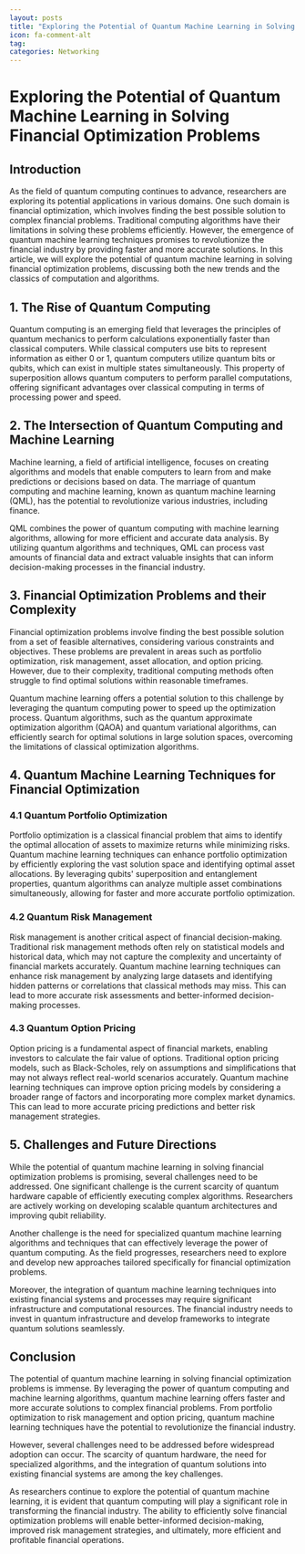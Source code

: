```yaml
---
layout: posts
title: "Exploring the Potential of Quantum Machine Learning in Solving Financial Optimization Problems"
icon: fa-comment-alt
tag:      
categories: Networking
---
```



# Exploring the Potential of Quantum Machine Learning in Solving Financial Optimization Problems

## Introduction
As the field of quantum computing continues to advance, researchers are exploring its potential applications in various domains. One such domain is financial optimization, which involves finding the best possible solution to complex financial problems. Traditional computing algorithms have their limitations in solving these problems efficiently. However, the emergence of quantum machine learning techniques promises to revolutionize the financial industry by providing faster and more accurate solutions. In this article, we will explore the potential of quantum machine learning in solving financial optimization problems, discussing both the new trends and the classics of computation and algorithms.

## 1. The Rise of Quantum Computing
Quantum computing is an emerging field that leverages the principles of quantum mechanics to perform calculations exponentially faster than classical computers. While classical computers use bits to represent information as either 0 or 1, quantum computers utilize quantum bits or qubits, which can exist in multiple states simultaneously. This property of superposition allows quantum computers to perform parallel computations, offering significant advantages over classical computing in terms of processing power and speed.

## 2. The Intersection of Quantum Computing and Machine Learning
Machine learning, a field of artificial intelligence, focuses on creating algorithms and models that enable computers to learn from and make predictions or decisions based on data. The marriage of quantum computing and machine learning, known as quantum machine learning (QML), has the potential to revolutionize various industries, including finance.

QML combines the power of quantum computing with machine learning algorithms, allowing for more efficient and accurate data analysis. By utilizing quantum algorithms and techniques, QML can process vast amounts of financial data and extract valuable insights that can inform decision-making processes in the financial industry.

## 3. Financial Optimization Problems and their Complexity
Financial optimization problems involve finding the best possible solution from a set of feasible alternatives, considering various constraints and objectives. These problems are prevalent in areas such as portfolio optimization, risk management, asset allocation, and option pricing. However, due to their complexity, traditional computing methods often struggle to find optimal solutions within reasonable timeframes.

Quantum machine learning offers a potential solution to this challenge by leveraging the quantum computing power to speed up the optimization process. Quantum algorithms, such as the quantum approximate optimization algorithm (QAOA) and quantum variational algorithms, can efficiently search for optimal solutions in large solution spaces, overcoming the limitations of classical optimization algorithms.

## 4. Quantum Machine Learning Techniques for Financial Optimization

### 4.1 Quantum Portfolio Optimization
Portfolio optimization is a classical financial problem that aims to identify the optimal allocation of assets to maximize returns while minimizing risks. Quantum machine learning techniques can enhance portfolio optimization by efficiently exploring the vast solution space and identifying optimal asset allocations. By leveraging qubits' superposition and entanglement properties, quantum algorithms can analyze multiple asset combinations simultaneously, allowing for faster and more accurate portfolio optimization.

### 4.2 Quantum Risk Management
Risk management is another critical aspect of financial decision-making. Traditional risk management methods often rely on statistical models and historical data, which may not capture the complexity and uncertainty of financial markets accurately. Quantum machine learning techniques can enhance risk management by analyzing large datasets and identifying hidden patterns or correlations that classical methods may miss. This can lead to more accurate risk assessments and better-informed decision-making processes.

### 4.3 Quantum Option Pricing
Option pricing is a fundamental aspect of financial markets, enabling investors to calculate the fair value of options. Traditional option pricing models, such as Black-Scholes, rely on assumptions and simplifications that may not always reflect real-world scenarios accurately. Quantum machine learning techniques can improve option pricing models by considering a broader range of factors and incorporating more complex market dynamics. This can lead to more accurate pricing predictions and better risk management strategies.

## 5. Challenges and Future Directions
While the potential of quantum machine learning in solving financial optimization problems is promising, several challenges need to be addressed. One significant challenge is the current scarcity of quantum hardware capable of efficiently executing complex algorithms. Researchers are actively working on developing scalable quantum architectures and improving qubit reliability.

Another challenge is the need for specialized quantum machine learning algorithms and techniques that can effectively leverage the power of quantum computing. As the field progresses, researchers need to explore and develop new approaches tailored specifically for financial optimization problems.

Moreover, the integration of quantum machine learning techniques into existing financial systems and processes may require significant infrastructure and computational resources. The financial industry needs to invest in quantum infrastructure and develop frameworks to integrate quantum solutions seamlessly.

## Conclusion
The potential of quantum machine learning in solving financial optimization problems is immense. By leveraging the power of quantum computing and machine learning algorithms, quantum machine learning offers faster and more accurate solutions to complex financial problems. From portfolio optimization to risk management and option pricing, quantum machine learning techniques have the potential to revolutionize the financial industry.

However, several challenges need to be addressed before widespread adoption can occur. The scarcity of quantum hardware, the need for specialized algorithms, and the integration of quantum solutions into existing financial systems are among the key challenges.

As researchers continue to explore the potential of quantum machine learning, it is evident that quantum computing will play a significant role in transforming the financial industry. The ability to efficiently solve financial optimization problems will enable better-informed decision-making, improved risk management strategies, and ultimately, more efficient and profitable financial operations.